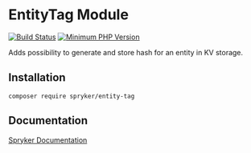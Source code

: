 # EntityTag Module
[![Build Status](https://travis-ci.org/spryker/entity-tag.svg)](https://travis-ci.org/spryker/entity-tag)
[![Minimum PHP Version](https://img.shields.io/badge/php-%3E%3D%207.3-8892BF.svg)](https://php.net/)

Adds possibility to generate and store hash for an entity in KV storage.

## Installation

```
composer require spryker/entity-tag
```

## Documentation

[Spryker Documentation](https://academy.spryker.com/developing_with_spryker/module_guide/modules.html)
